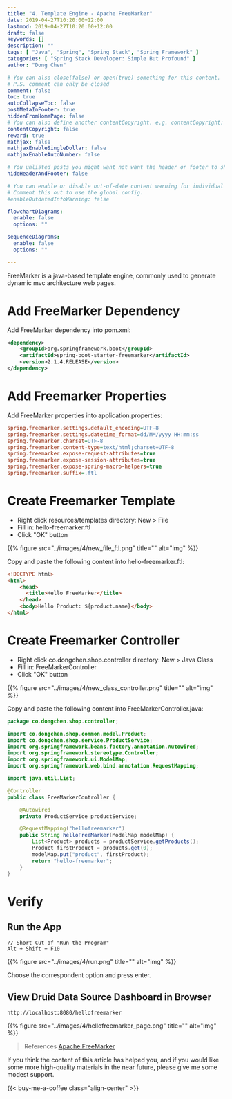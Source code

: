 ```yaml
---
title: "4. Template Engine - Apache FreeMarker"
date: 2019-04-27T10:20:00+12:00
lastmod: 2019-04-27T10:20:00+12:00
draft: false
keywords: []
description: ""
tags: [ "Java", "Spring", "Spring Stack", "Spring Framework" ]
categories: [ "Spring Stack Developer: Simple But Profound" ]
author: "Dong Chen"

# You can also close(false) or open(true) something for this content.
# P.S. comment can only be closed
comment: false
toc: true
autoCollapseToc: false
postMetaInFooter: true
hiddenFromHomePage: false
# You can also define another contentCopyright. e.g. contentCopyright: "This is another copyright."
contentCopyright: false
reward: true
mathjax: false
mathjaxEnableSingleDollar: false
mathjaxEnableAutoNumber: false

# You unlisted posts you might want not want the header or footer to show
hideHeaderAndFooter: false

# You can enable or disable out-of-date content warning for individual post.
# Comment this out to use the global config.
#enableOutdatedInfoWarning: false

flowchartDiagrams:
  enable: false
  options: ""

sequenceDiagrams: 
  enable: false
  options: ""

---
```


FreeMarker is a java-based template engine, commonly used to generate dynamic mvc architecture web pages.

<!--more-->

# Add FreeMarker Dependency

Add FreeMarker dependency into pom.xml:

```xml
<dependency>
    <groupId>org.springframework.boot</groupId>
    <artifactId>spring-boot-starter-freemarker</artifactId>
    <version>2.1.4.RELEASE</version>
</dependency>
```

# Add Freemarker Properties

Add FreeMarker properties into application.properties:

```ini
spring.freemarker.settings.default_encoding=UTF-8
spring.freemarker.settings.datetime_format=dd/MM/yyyy HH:mm:ss
spring.freemarker.charset=UTF-8
spring.freemarker.content-type=text/html;charset=UTF-8
spring.freemarker.expose-request-attributes=true
spring.freemarker.expose-session-attributes=true
spring.freemarker.expose-spring-macro-helpers=true
spring.freemarker.suffix=.ftl
```

# Create Freemarker Template

* Right click resources/templates directory: New > File
* Fill in: hello-freemarker.ftl
* Click "OK" button

{{% figure src="../images/4/new_file_ftl.png" title="" alt="img" %}}

Copy and paste the following content into hello-freemarker.ftl:

```html
<!DOCTYPE html>
<html>
    <head>
      <title>Hello FreeMarker</title>
    </head>
    <body>Hello Product: ${product.name}</body>
</html>
```

# Create Freemarker Controller

* Right click co.dongchen.shop.controller directory: New > Java Class
* Fill in: FreeMarkerController
* Click "OK" button

{{% figure src="../images/4/new_class_controller.png" title="" alt="img" %}}

Copy and paste the following content into FreeMarkerController.java:

```java
package co.dongchen.shop.controller;

import co.dongchen.shop.common.model.Product;
import co.dongchen.shop.service.ProductService;
import org.springframework.beans.factory.annotation.Autowired;
import org.springframework.stereotype.Controller;
import org.springframework.ui.ModelMap;
import org.springframework.web.bind.annotation.RequestMapping;

import java.util.List;

@Controller
public class FreeMarkerController {

    @Autowired
    private ProductService productService;

    @RequestMapping("hellofreemarker")
    public String helloFreeMarker(ModelMap modelMap) {
        List<Product> products = productService.getProducts();
        Product firstProduct = products.get(0);
        modelMap.put("product", firstProduct);
        return "hello-freemarker";
    }
}
```

# Verify

## Run the App

```Code
// Short Cut of "Run the Program"
Alt + Shift + F10
```

{{% figure src="../images/4/run.png" title="" alt="img" %}}

Choose the correspondent option and press enter.

## View Druid Data Source Dashboard in Browser

```http
http://localhost:8080/hellofreemarker
```

{{% figure src="../images/4/hellofreemarker_page.png" title="" alt="img" %}}

> References
> [Apache FreeMarker](https://freemarker.apache.org/)

If you think the content of this article has helped you, and if you would like some more high-quality materials in the near future, please give me some modest support.

<!-- Buy Me a Coffee Button -->
{{< buy-me-a-coffee class="align-center" >}}
